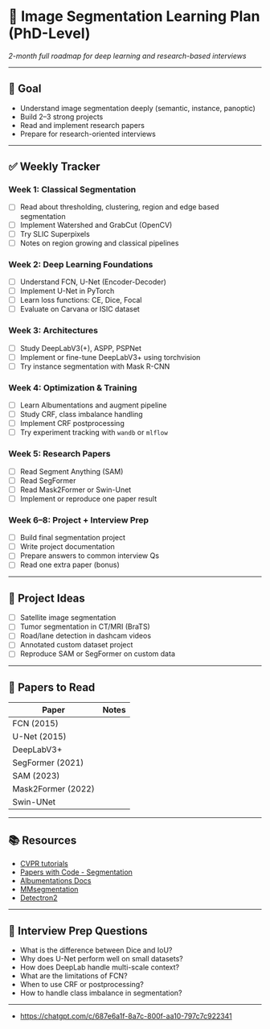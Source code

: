 
# 🧠 Image Segmentation Learning Plan (PhD-Level)
_2-month full roadmap for deep learning and research-based interviews_

---

## 🎯 Goal
- Understand image segmentation deeply (semantic, instance, panoptic)
- Build 2–3 strong projects
- Read and implement research papers
- Prepare for research-oriented interviews

---

## ✅ Weekly Tracker

### Week 1: Classical Segmentation
- [ ] Read about thresholding, clustering, region and  edge based segmentation
- [ ] Implement Watershed and GrabCut (OpenCV)
- [ ] Try SLIC Superpixels
- [ ] Notes on region growing and classical pipelines

### Week 2: Deep Learning Foundations
- [ ] Understand FCN, U-Net (Encoder-Decoder)
- [ ] Implement U-Net in PyTorch
- [ ] Learn loss functions: CE, Dice, Focal
- [ ] Evaluate on Carvana or ISIC dataset

### Week 3: Architectures
- [ ] Study DeepLabV3(+), ASPP, PSPNet
- [ ] Implement or fine-tune DeepLabV3+ using torchvision
- [ ] Try instance segmentation with Mask R-CNN

### Week 4: Optimization & Training
- [ ] Learn Albumentations and augment pipeline
- [ ] Study CRF, class imbalance handling
- [ ] Implement CRF postprocessing
- [ ] Try experiment tracking with `wandb` or `mlflow`

### Week 5: Research Papers
- [ ] Read Segment Anything (SAM)
- [ ] Read SegFormer
- [ ] Read Mask2Former or Swin-Unet
- [ ] Implement or reproduce one paper result

### Week 6–8: Project + Interview Prep
- [ ] Build final segmentation project
- [ ] Write project documentation
- [ ] Prepare answers to common interview Qs
- [ ] Read one extra paper (bonus)

---

## 📁 Project Ideas
- [ ] Satellite image segmentation
- [ ] Tumor segmentation in CT/MRI (BraTS)
- [ ] Road/lane detection in dashcam videos
- [ ] Annotated custom dataset project
- [ ] Reproduce SAM or SegFormer on custom data

---

## 📖 Papers to Read
| Paper | Notes |
|-------|-------|
| FCN (2015) | |
| U-Net (2015) | |
| DeepLabV3+ | |
| SegFormer (2021) | |
| SAM (2023) | |
| Mask2Former (2022) | |
| Swin-UNet | |

---

## 📚 Resources
- [CVPR tutorials](https://www.youtube.com/@CVPRVideos)
- [Papers with Code - Segmentation](https://paperswithcode.com/task/semantic-segmentation)
- [Albumentations Docs](https://albumentations.ai/)
- [MMsegmentation](https://github.com/open-mmlab/mmsegmentation)
- [Detectron2](https://github.com/facebookresearch/detectron2)

---

## 🧠 Interview Prep Questions
- What is the difference between Dice and IoU?
- Why does U-Net perform well on small datasets?
- How does DeepLab handle multi-scale context?
- What are the limitations of FCN?
- When to use CRF or postprocessing?
- How to handle class imbalance in segmentation?

---

- https://chatgpt.com/c/687e6a1f-8a7c-800f-aa10-797c7c922341
